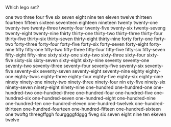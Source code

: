 Which lego set?

one
two
three
four
five
six
seven
eight
nine
ten
eleven
twelve
thirteen
fourteen
fifteen
sixteen
seventeen
eighteen
nineteen
twenty
twenty-one
twenty-two
twenty-three
twenty-four
twenty-five
twenty-six
twenty-seveng
twenty-eight
twenty-nine
thirty
thirty-one
thirty-two
thirty-three
thirty-four
thirty-five
thirty-six
thirty-seven
thirty-eight
thirty-nine
forty
forty-one
forty-two
forty-three
forty-four
forty-five
forty-six
forty-seven
forty-eight
forty-nine
fifty
fifty-one
fifty-two
fifty-three
fifty-four
fifty-five
fifty-six
fifty-seven
fifty-eight
fifty-nine
sixty
sixty-one
sixty-two
sixty-three
sixty-four
sixty-five
sixty-six
sixty-seven
sixty-eight
sixty-nine
seventy
seventy-one
seventy-two
seventy-three
seventy-four
seventy-five
seventy-six
seventy-five
seventy-six
seventy-seven
seventy-eight
seventy-nine
eighty
eighty-one
eighty-twos
eighty-three
eighty-four
eighty-five
eighty-six
eighty-nine
ninety
ninety-one
ninety-two
ninety-three
ninety-four
nin ety-five
ninety-six
ninety-seven
ninety-eight
ninety-nine
one-hundred
one-hundred-one
one-hundred-two
one-hundred-three
one-hundred-four
one-hundred-five
one-hundred-six
one-hundred-seven
one-hundred-eight
one-hundred-nine
one-hundred-ten
one-hundred-eleven
one-hundred-twelvek
one-hundred-thirteen
one-hundred-fourteen
one-hundred-fifteen
one-hundred-sixteen
one
twoftg
threegffggh
fourggggfdggg
fiveg
six
seven
eight
nine
ten
ekeven
twelve
